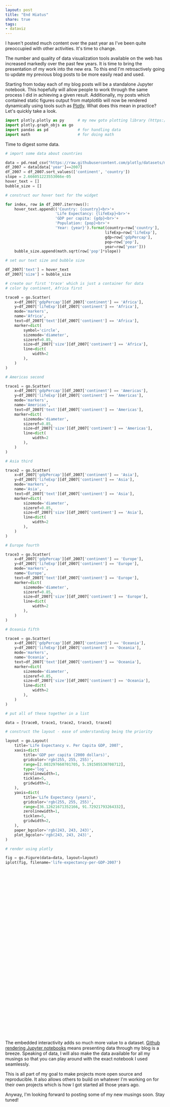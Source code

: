 ```yaml
---
layout: post
title: "End Hiatus"
share: true
tags:
- dataviz
---
```

I haven't posted much content over the past year as I've been quite preoccupied with other activities. It's time to change.

The number and quality of data visualization tools available on the web has increased markedly over the past few years. It is time to bring the presentation of my work into the new era. To this end I'm retroactively going to update my previous blog posts to be more easily read and used. 

Starting from today each of my blog posts will be a standalone Jupyter notebook. This hopefully will allow people to work through the same process I did in achieving a given result. Additionally, my posts which contained static figures output from matplotlib will now be rendered dynamically using tools such as [Plotly](https://plot.ly/python/). What does this mean in practice? Let's quickly take a look.


```python
import plotly.plotly as py      # my new goto plotting library (https://plot.ly/)
import plotly.graph_objs as go
import pandas as pd             # for handling data
import math                     # for doing math
```

Time to digest some data.


```python
# import some data about countries

data = pd.read_csv("https://raw.githubusercontent.com/plotly/datasets/master/gapminderDataFiveYear.csv")
df_2007 = data[data['year']==2007]
df_2007 = df_2007.sort_values(['continent', 'country'])
slope = 2.666051223553066e-05
hover_text = []
bubble_size = []

# construct our hover text for the widget

for index, row in df_2007.iterrows():
    hover_text.append(('Country: {country}<br>'+
                      'Life Expectancy: {lifeExp}<br>'+
                      'GDP per capita: {gdp}<br>'+
                      'Population: {pop}<br>'+
                      'Year: {year}').format(country=row['country'],
                                            lifeExp=row['lifeExp'],
                                            gdp=row['gdpPercap'],
                                            pop=row['pop'],
                                            year=row['year']))
    bubble_size.append(math.sqrt(row['pop']*slope))

# set our text size and bubble size

df_2007['text'] = hover_text
df_2007['size'] = bubble_size

# create our first 'trace' which is just a container for data
# color by continent, Africa first

trace0 = go.Scatter(
    x=df_2007['gdpPercap'][df_2007['continent'] == 'Africa'],
    y=df_2007['lifeExp'][df_2007['continent'] == 'Africa'],
    mode='markers',
    name='Africa',
    text=df_2007['text'][df_2007['continent'] == 'Africa'],
    marker=dict(
        symbol='circle',
        sizemode='diameter',
        sizeref=0.85,
        size=df_2007['size'][df_2007['continent'] == 'Africa'],
        line=dict(
            width=2
        ),
    )
)

# Americas second

trace1 = go.Scatter(
    x=df_2007['gdpPercap'][df_2007['continent'] == 'Americas'],
    y=df_2007['lifeExp'][df_2007['continent'] == 'Americas'],
    mode='markers',
    name='Americas',
    text=df_2007['text'][df_2007['continent'] == 'Americas'],
    marker=dict(
        sizemode='diameter',
        sizeref=0.85,
        size=df_2007['size'][df_2007['continent'] == 'Americas'],
        line=dict(
            width=2
        ),
    )
)

# Asia third

trace2 = go.Scatter(
    x=df_2007['gdpPercap'][df_2007['continent'] == 'Asia'],
    y=df_2007['lifeExp'][df_2007['continent'] == 'Asia'],
    mode='markers',
    name='Asia',
    text=df_2007['text'][df_2007['continent'] == 'Asia'],
    marker=dict(
        sizemode='diameter',
        sizeref=0.85,
        size=df_2007['size'][df_2007['continent'] == 'Asia'],
        line=dict(
            width=2
        ),
    )
)

# Europe fourth

trace3 = go.Scatter(
    x=df_2007['gdpPercap'][df_2007['continent'] == 'Europe'],
    y=df_2007['lifeExp'][df_2007['continent'] == 'Europe'],
    mode='markers',
    name='Europe',
    text=df_2007['text'][df_2007['continent'] == 'Europe'],
    marker=dict(
        sizemode='diameter',
        sizeref=0.85,
        size=df_2007['size'][df_2007['continent'] == 'Europe'],
        line=dict(
            width=2
        ),
    )
)

# Oceania fifth

trace4 = go.Scatter(
    x=df_2007['gdpPercap'][df_2007['continent'] == 'Oceania'],
    y=df_2007['lifeExp'][df_2007['continent'] == 'Oceania'],
    mode='markers',
    name='Oceania',
    text=df_2007['text'][df_2007['continent'] == 'Oceania'],
    marker=dict(
        sizemode='diameter',
        sizeref=0.85,
        size=df_2007['size'][df_2007['continent'] == 'Oceania'],
        line=dict(
            width=2
        ),
    )
)

# put all of these together in a list

data = [trace0, trace1, trace2, trace3, trace4]

# construct the layout - ease of understanding being the priority

layout = go.Layout(
    title='Life Expectancy v. Per Capita GDP, 2007',
    xaxis=dict(
        title='GDP per capita (2000 dollars)',
        gridcolor='rgb(255, 255, 255)',
        range=[2.003297660701705, 5.191505530708712],
        type='log',
        zerolinewidth=1,
        ticklen=5,
        gridwidth=2,
    ),
    yaxis=dict(
        title='Life Expectancy (years)',
        gridcolor='rgb(255, 255, 255)',
        range=[36.12621671352166, 91.72921793264332],
        zerolinewidth=1,
        ticklen=5,
        gridwidth=2,
    ),
    paper_bgcolor='rgb(243, 243, 243)',
    plot_bgcolor='rgb(243, 243, 243)',
)

# render using plotly

fig = go.Figure(data=data, layout=layout)
iplot(fig, filename='life-expectancy-per-GDP-2007')
```


<div id="fdd6e35c-98e8-4b48-95be-fb6073fd2d50" style="height: 525px; width: 100%;" class="plotly-graph-div"></div><script type="text/javascript">require(["plotly"], function(Plotly) { window.PLOTLYENV=window.PLOTLYENV || {};window.PLOTLYENV.BASE_URL="https://plot.ly";Plotly.newPlot("fdd6e35c-98e8-4b48-95be-fb6073fd2d50", [{"type": "scatter", "x": [6223.367465, 4797.231267, 1441.284873, 12569.851770000001, 1217.032994, 430.07069160000003, 2042.0952399999999, 706.016537, 1704.0637239999999, 986.1478792000001, 277.55185869999997, 3632.557798, 1544.750112, 2082.4815670000003, 5581.180998, 12154.08975, 641.3695236000001, 690.8055759, 13206.48452, 752.7497265, 1327.60891, 942.6542111, 579.2317429999999, 1463.249282, 1569.331442, 414.5073415, 12057.49928, 1044.770126, 759.3499101, 1042.581557, 1803.1514960000002, 10956.99112, 3820.17523, 823.6856205, 4811.060429, 619.6768923999999, 2013.9773050000001, 7670.122558, 863.0884639000001, 1598.435089, 1712.4721359999999, 862.5407561000001, 926.1410683, 9269.657808, 2602.394995, 4513.480643, 1107.482182, 882.9699437999999, 7092.923025, 1056.3801210000001, 1271.211593, 469.70929810000007], "y": [72.301, 42.731, 56.728, 50.728, 52.295, 49.58, 50.43, 44.74100000000001, 50.651, 65.152, 46.461999999999996, 55.321999999999996, 48.328, 54.791000000000004, 71.33800000000001, 51.57899999999999, 58.04, 52.946999999999996, 56.735, 59.448, 60.022, 56.007, 46.388000000000005, 54.11, 42.592, 45.678000000000004, 73.952, 59.443000000000005, 48.303000000000004, 54.467, 64.164, 72.801, 71.164, 42.082, 52.906000000000006, 56.867, 46.858999999999995, 76.442, 46.242, 65.528, 63.062, 42.568000000000005, 48.159, 49.339, 58.556000000000004, 39.613, 52.516999999999996, 58.42, 73.923, 51.542, 42.38399999999999, 43.486999999999995], "mode": "markers", "name": "Africa", "text": ["Country: Algeria<br>Life Expectancy: 72.301<br>GDP per capita: 6223.367465<br>Population: 33333216.0<br>Year: 2007", "Country: Angola<br>Life Expectancy: 42.731<br>GDP per capita: 4797.231267<br>Population: 12420476.0<br>Year: 2007", "Country: Benin<br>Life Expectancy: 56.728<br>GDP per capita: 1441.284873<br>Population: 8078314.0<br>Year: 2007", "Country: Botswana<br>Life Expectancy: 50.728<br>GDP per capita: 12569.851770000001<br>Population: 1639131.0<br>Year: 2007", "Country: Burkina Faso<br>Life Expectancy: 52.295<br>GDP per capita: 1217.032994<br>Population: 14326203.0<br>Year: 2007", "Country: Burundi<br>Life Expectancy: 49.58<br>GDP per capita: 430.07069160000003<br>Population: 8390505.0<br>Year: 2007", "Country: Cameroon<br>Life Expectancy: 50.43<br>GDP per capita: 2042.0952399999999<br>Population: 17696293.0<br>Year: 2007", "Country: Central African Republic<br>Life Expectancy: 44.74100000000001<br>GDP per capita: 706.016537<br>Population: 4369038.0<br>Year: 2007", "Country: Chad<br>Life Expectancy: 50.651<br>GDP per capita: 1704.0637239999999<br>Population: 10238807.0<br>Year: 2007", "Country: Comoros<br>Life Expectancy: 65.152<br>GDP per capita: 986.1478792000001<br>Population: 710960.0<br>Year: 2007", "Country: Congo, Dem. Rep.<br>Life Expectancy: 46.461999999999996<br>GDP per capita: 277.55185869999997<br>Population: 64606759.0<br>Year: 2007", "Country: Congo, Rep.<br>Life Expectancy: 55.321999999999996<br>GDP per capita: 3632.557798<br>Population: 3800610.0<br>Year: 2007", "Country: Cote d'Ivoire<br>Life Expectancy: 48.328<br>GDP per capita: 1544.750112<br>Population: 18013409.0<br>Year: 2007", "Country: Djibouti<br>Life Expectancy: 54.791000000000004<br>GDP per capita: 2082.4815670000003<br>Population: 496374.0<br>Year: 2007", "Country: Egypt<br>Life Expectancy: 71.33800000000001<br>GDP per capita: 5581.180998<br>Population: 80264543.0<br>Year: 2007", "Country: Equatorial Guinea<br>Life Expectancy: 51.57899999999999<br>GDP per capita: 12154.08975<br>Population: 551201.0<br>Year: 2007", "Country: Eritrea<br>Life Expectancy: 58.04<br>GDP per capita: 641.3695236000001<br>Population: 4906585.0<br>Year: 2007", "Country: Ethiopia<br>Life Expectancy: 52.946999999999996<br>GDP per capita: 690.8055759<br>Population: 76511887.0<br>Year: 2007", "Country: Gabon<br>Life Expectancy: 56.735<br>GDP per capita: 13206.48452<br>Population: 1454867.0<br>Year: 2007", "Country: Gambia<br>Life Expectancy: 59.448<br>GDP per capita: 752.7497265<br>Population: 1688359.0<br>Year: 2007", "Country: Ghana<br>Life Expectancy: 60.022<br>GDP per capita: 1327.60891<br>Population: 22873338.0<br>Year: 2007", "Country: Guinea<br>Life Expectancy: 56.007<br>GDP per capita: 942.6542111<br>Population: 9947814.0<br>Year: 2007", "Country: Guinea-Bissau<br>Life Expectancy: 46.388000000000005<br>GDP per capita: 579.2317429999999<br>Population: 1472041.0<br>Year: 2007", "Country: Kenya<br>Life Expectancy: 54.11<br>GDP per capita: 1463.249282<br>Population: 35610177.0<br>Year: 2007", "Country: Lesotho<br>Life Expectancy: 42.592<br>GDP per capita: 1569.331442<br>Population: 2012649.0<br>Year: 2007", "Country: Liberia<br>Life Expectancy: 45.678000000000004<br>GDP per capita: 414.5073415<br>Population: 3193942.0<br>Year: 2007", "Country: Libya<br>Life Expectancy: 73.952<br>GDP per capita: 12057.49928<br>Population: 6036914.0<br>Year: 2007", "Country: Madagascar<br>Life Expectancy: 59.443000000000005<br>GDP per capita: 1044.770126<br>Population: 19167654.0<br>Year: 2007", "Country: Malawi<br>Life Expectancy: 48.303000000000004<br>GDP per capita: 759.3499101<br>Population: 13327079.0<br>Year: 2007", "Country: Mali<br>Life Expectancy: 54.467<br>GDP per capita: 1042.581557<br>Population: 12031795.0<br>Year: 2007", "Country: Mauritania<br>Life Expectancy: 64.164<br>GDP per capita: 1803.1514960000002<br>Population: 3270065.0<br>Year: 2007", "Country: Mauritius<br>Life Expectancy: 72.801<br>GDP per capita: 10956.99112<br>Population: 1250882.0<br>Year: 2007", "Country: Morocco<br>Life Expectancy: 71.164<br>GDP per capita: 3820.17523<br>Population: 33757175.0<br>Year: 2007", "Country: Mozambique<br>Life Expectancy: 42.082<br>GDP per capita: 823.6856205<br>Population: 19951656.0<br>Year: 2007", "Country: Namibia<br>Life Expectancy: 52.906000000000006<br>GDP per capita: 4811.060429<br>Population: 2055080.0<br>Year: 2007", "Country: Niger<br>Life Expectancy: 56.867<br>GDP per capita: 619.6768923999999<br>Population: 12894865.0<br>Year: 2007", "Country: Nigeria<br>Life Expectancy: 46.858999999999995<br>GDP per capita: 2013.9773050000001<br>Population: 135031164.0<br>Year: 2007", "Country: Reunion<br>Life Expectancy: 76.442<br>GDP per capita: 7670.122558<br>Population: 798094.0<br>Year: 2007", "Country: Rwanda<br>Life Expectancy: 46.242<br>GDP per capita: 863.0884639000001<br>Population: 8860588.0<br>Year: 2007", "Country: Sao Tome and Principe<br>Life Expectancy: 65.528<br>GDP per capita: 1598.435089<br>Population: 199579.0<br>Year: 2007", "Country: Senegal<br>Life Expectancy: 63.062<br>GDP per capita: 1712.4721359999999<br>Population: 12267493.0<br>Year: 2007", "Country: Sierra Leone<br>Life Expectancy: 42.568000000000005<br>GDP per capita: 862.5407561000001<br>Population: 6144562.0<br>Year: 2007", "Country: Somalia<br>Life Expectancy: 48.159<br>GDP per capita: 926.1410683<br>Population: 9118773.0<br>Year: 2007", "Country: South Africa<br>Life Expectancy: 49.339<br>GDP per capita: 9269.657808<br>Population: 43997828.0<br>Year: 2007", "Country: Sudan<br>Life Expectancy: 58.556000000000004<br>GDP per capita: 2602.394995<br>Population: 42292929.0<br>Year: 2007", "Country: Swaziland<br>Life Expectancy: 39.613<br>GDP per capita: 4513.480643<br>Population: 1133066.0<br>Year: 2007", "Country: Tanzania<br>Life Expectancy: 52.516999999999996<br>GDP per capita: 1107.482182<br>Population: 38139640.0<br>Year: 2007", "Country: Togo<br>Life Expectancy: 58.42<br>GDP per capita: 882.9699437999999<br>Population: 5701579.0<br>Year: 2007", "Country: Tunisia<br>Life Expectancy: 73.923<br>GDP per capita: 7092.923025<br>Population: 10276158.0<br>Year: 2007", "Country: Uganda<br>Life Expectancy: 51.542<br>GDP per capita: 1056.3801210000001<br>Population: 29170398.0<br>Year: 2007", "Country: Zambia<br>Life Expectancy: 42.38399999999999<br>GDP per capita: 1271.211593<br>Population: 11746035.0<br>Year: 2007", "Country: Zimbabwe<br>Life Expectancy: 43.486999999999995<br>GDP per capita: 469.70929810000007<br>Population: 12311143.0<br>Year: 2007"], "marker": {"symbol": "circle", "sizemode": "diameter", "sizeref": 0.85, "size": [29.810746602820707, 18.19714956714691, 14.67555754441577, 6.610603004351237, 19.54338533545803, 14.956442130894004, 21.72077890062959, 10.792626698653965, 16.521859438354298, 4.353683242838514, 41.502401000634656, 10.066092062338798, 21.914531960507805, 3.6377994860078937, 46.2589864862037, 3.833445056960741, 11.437310410545445, 45.164655423539315, 6.227961099314107, 6.709136738617593, 24.6944307003913, 16.2853866046767, 6.2646122858244615, 30.8121008634256, 7.325179403286212, 9.227791164226424, 12.686497529335918, 22.605739846185486, 18.849582296257488, 17.91015962555601, 9.337109185582044, 5.774872714286009, 29.99972628415882, 23.063420581238567, 7.4019919943886965, 18.541405181593333, 59.99999999999956, 4.612764339536934, 15.369704446995593, 2.3067029222366227, 18.084735199216677, 12.799108187017435, 15.592022291528659, 34.249155197329664, 33.57902844158731, 5.496191404660484, 31.88765182447172, 12.329112567064373, 16.55196774082303, 27.887232791983845, 17.696194784090487, 18.116881039099077], "line": {"width": 2}}}, {"type": "scatter", "x": [12779.379640000001, 3822.1370840000004, 9065.800825, 36319.235010000004, 13171.63885, 7006.580419, 9645.06142, 8948.102923, 6025.374752000001, 6873.262326000001, 5728.353514, 5186.050003, 1201.637154, 3548.3308460000003, 7320.880262000001, 11977.57496, 2749.320965, 9809.185636, 4172.838464, 7408.905561, 19328.70901, 18008.50924, 42951.65309, 10611.46299, 11415.805690000001], "y": [75.32, 65.554, 72.39, 80.653, 78.553, 72.889, 78.782, 78.273, 72.235, 74.994, 71.878, 70.259, 60.916000000000004, 70.19800000000001, 72.567, 76.195, 72.899, 75.53699999999999, 71.752, 71.421, 78.74600000000001, 69.819, 78.242, 76.384, 73.747], "mode": "markers", "name": "Americas", "text": ["Country: Argentina<br>Life Expectancy: 75.32<br>GDP per capita: 12779.379640000001<br>Population: 40301927.0<br>Year: 2007", "Country: Bolivia<br>Life Expectancy: 65.554<br>GDP per capita: 3822.1370840000004<br>Population: 9119152.0<br>Year: 2007", "Country: Brazil<br>Life Expectancy: 72.39<br>GDP per capita: 9065.800825<br>Population: 190010647.0<br>Year: 2007", "Country: Canada<br>Life Expectancy: 80.653<br>GDP per capita: 36319.235010000004<br>Population: 33390141.0<br>Year: 2007", "Country: Chile<br>Life Expectancy: 78.553<br>GDP per capita: 13171.63885<br>Population: 16284741.0<br>Year: 2007", "Country: Colombia<br>Life Expectancy: 72.889<br>GDP per capita: 7006.580419<br>Population: 44227550.0<br>Year: 2007", "Country: Costa Rica<br>Life Expectancy: 78.782<br>GDP per capita: 9645.06142<br>Population: 4133884.0<br>Year: 2007", "Country: Cuba<br>Life Expectancy: 78.273<br>GDP per capita: 8948.102923<br>Population: 11416987.0<br>Year: 2007", "Country: Dominican Republic<br>Life Expectancy: 72.235<br>GDP per capita: 6025.374752000001<br>Population: 9319622.0<br>Year: 2007", "Country: Ecuador<br>Life Expectancy: 74.994<br>GDP per capita: 6873.262326000001<br>Population: 13755680.0<br>Year: 2007", "Country: El Salvador<br>Life Expectancy: 71.878<br>GDP per capita: 5728.353514<br>Population: 6939688.0<br>Year: 2007", "Country: Guatemala<br>Life Expectancy: 70.259<br>GDP per capita: 5186.050003<br>Population: 12572928.0<br>Year: 2007", "Country: Haiti<br>Life Expectancy: 60.916000000000004<br>GDP per capita: 1201.637154<br>Population: 8502814.0<br>Year: 2007", "Country: Honduras<br>Life Expectancy: 70.19800000000001<br>GDP per capita: 3548.3308460000003<br>Population: 7483763.0<br>Year: 2007", "Country: Jamaica<br>Life Expectancy: 72.567<br>GDP per capita: 7320.880262000001<br>Population: 2780132.0<br>Year: 2007", "Country: Mexico<br>Life Expectancy: 76.195<br>GDP per capita: 11977.57496<br>Population: 108700891.0<br>Year: 2007", "Country: Nicaragua<br>Life Expectancy: 72.899<br>GDP per capita: 2749.320965<br>Population: 5675356.0<br>Year: 2007", "Country: Panama<br>Life Expectancy: 75.53699999999999<br>GDP per capita: 9809.185636<br>Population: 3242173.0<br>Year: 2007", "Country: Paraguay<br>Life Expectancy: 71.752<br>GDP per capita: 4172.838464<br>Population: 6667147.0<br>Year: 2007", "Country: Peru<br>Life Expectancy: 71.421<br>GDP per capita: 7408.905561<br>Population: 28674757.0<br>Year: 2007", "Country: Puerto Rico<br>Life Expectancy: 78.74600000000001<br>GDP per capita: 19328.70901<br>Population: 3942491.0<br>Year: 2007", "Country: Trinidad and Tobago<br>Life Expectancy: 69.819<br>GDP per capita: 18008.50924<br>Population: 1056608.0<br>Year: 2007", "Country: United States<br>Life Expectancy: 78.242<br>GDP per capita: 42951.65309<br>Population: 301139947.0<br>Year: 2007", "Country: Uruguay<br>Life Expectancy: 76.384<br>GDP per capita: 10611.46299<br>Population: 3447496.0<br>Year: 2007", "Country: Venezuela<br>Life Expectancy: 73.747<br>GDP per capita: 11415.805690000001<br>Population: 26084662.0<br>Year: 2007"], "marker": {"sizemode": "diameter", "sizeref": 0.85, "size": [32.779109473854895, 15.592346310727706, 71.17430139611204, 29.83619048532493, 20.83649530710354, 34.338449847402025, 10.498164837830679, 17.446567616766185, 15.762801031590824, 19.150286550024372, 13.60204531806762, 18.30848712429419, 15.056207247625194, 14.125188672343873, 8.609282386029065, 53.83327441758103, 12.300727542669675, 9.297203500849443, 13.33227490601591, 27.649298541723773, 10.252259728663214, 5.307514532449212, 89.60214975992794, 9.587075116527616, 26.371015346601308], "line": {"width": 2}}}, {"type": "scatter", "x": [974.5803384, 29796.048339999998, 1391.253792, 1713.7786859999999, 4959.1148539999995, 39724.97867, 2452.210407, 3540.6515640000002, 11605.71449, 4471.061906, 25523.2771, 31656.06806, 4519.461171, 1593.06548, 23348.139730000003, 47306.98978, 10461.05868, 12451.6558, 3095.7722710000003, 944.0, 1091.359778, 22316.19287, 2605.94758, 3190.481016, 21654.83194, 47143.179639999995, 3970.0954070000003, 4184.548089, 28718.27684, 7458.3963269999995, 2441.576404, 3025.349798, 2280.769906], "y": [43.828, 75.635, 64.062, 59.723, 72.961, 82.208, 64.69800000000001, 70.65, 70.964, 59.545, 80.745, 82.603, 72.535, 67.297, 78.623, 77.58800000000001, 71.993, 74.241, 66.803, 62.068999999999996, 63.785, 75.64, 65.483, 71.688, 72.777, 79.972, 72.396, 74.143, 78.4, 70.616, 74.249, 73.422, 62.698], "mode": "markers", "name": "Asia", "text": ["Country: Afghanistan<br>Life Expectancy: 43.828<br>GDP per capita: 974.5803384<br>Population: 31889923.0<br>Year: 2007", "Country: Bahrain<br>Life Expectancy: 75.635<br>GDP per capita: 29796.048339999998<br>Population: 708573.0<br>Year: 2007", "Country: Bangladesh<br>Life Expectancy: 64.062<br>GDP per capita: 1391.253792<br>Population: 150448339.0<br>Year: 2007", "Country: Cambodia<br>Life Expectancy: 59.723<br>GDP per capita: 1713.7786859999999<br>Population: 14131858.0<br>Year: 2007", "Country: China<br>Life Expectancy: 72.961<br>GDP per capita: 4959.1148539999995<br>Population: 1318683096.0<br>Year: 2007", "Country: Hong Kong, China<br>Life Expectancy: 82.208<br>GDP per capita: 39724.97867<br>Population: 6980412.0<br>Year: 2007", "Country: India<br>Life Expectancy: 64.69800000000001<br>GDP per capita: 2452.210407<br>Population: 1110396331.0<br>Year: 2007", "Country: Indonesia<br>Life Expectancy: 70.65<br>GDP per capita: 3540.6515640000002<br>Population: 223547000.0<br>Year: 2007", "Country: Iran<br>Life Expectancy: 70.964<br>GDP per capita: 11605.71449<br>Population: 69453570.0<br>Year: 2007", "Country: Iraq<br>Life Expectancy: 59.545<br>GDP per capita: 4471.061906<br>Population: 27499638.0<br>Year: 2007", "Country: Israel<br>Life Expectancy: 80.745<br>GDP per capita: 25523.2771<br>Population: 6426679.0<br>Year: 2007", "Country: Japan<br>Life Expectancy: 82.603<br>GDP per capita: 31656.06806<br>Population: 127467972.0<br>Year: 2007", "Country: Jordan<br>Life Expectancy: 72.535<br>GDP per capita: 4519.461171<br>Population: 6053193.0<br>Year: 2007", "Country: Korea, Dem. Rep.<br>Life Expectancy: 67.297<br>GDP per capita: 1593.06548<br>Population: 23301725.0<br>Year: 2007", "Country: Korea, Rep.<br>Life Expectancy: 78.623<br>GDP per capita: 23348.139730000003<br>Population: 49044790.0<br>Year: 2007", "Country: Kuwait<br>Life Expectancy: 77.58800000000001<br>GDP per capita: 47306.98978<br>Population: 2505559.0<br>Year: 2007", "Country: Lebanon<br>Life Expectancy: 71.993<br>GDP per capita: 10461.05868<br>Population: 3921278.0<br>Year: 2007", "Country: Malaysia<br>Life Expectancy: 74.241<br>GDP per capita: 12451.6558<br>Population: 24821286.0<br>Year: 2007", "Country: Mongolia<br>Life Expectancy: 66.803<br>GDP per capita: 3095.7722710000003<br>Population: 2874127.0<br>Year: 2007", "Country: Myanmar<br>Life Expectancy: 62.068999999999996<br>GDP per capita: 944.0<br>Population: 47761980.0<br>Year: 2007", "Country: Nepal<br>Life Expectancy: 63.785<br>GDP per capita: 1091.359778<br>Population: 28901790.0<br>Year: 2007", "Country: Oman<br>Life Expectancy: 75.64<br>GDP per capita: 22316.19287<br>Population: 3204897.0<br>Year: 2007", "Country: Pakistan<br>Life Expectancy: 65.483<br>GDP per capita: 2605.94758<br>Population: 169270617.0<br>Year: 2007", "Country: Philippines<br>Life Expectancy: 71.688<br>GDP per capita: 3190.481016<br>Population: 91077287.0<br>Year: 2007", "Country: Saudi Arabia<br>Life Expectancy: 72.777<br>GDP per capita: 21654.83194<br>Population: 27601038.0<br>Year: 2007", "Country: Singapore<br>Life Expectancy: 79.972<br>GDP per capita: 47143.179639999995<br>Population: 4553009.0<br>Year: 2007", "Country: Sri Lanka<br>Life Expectancy: 72.396<br>GDP per capita: 3970.0954070000003<br>Population: 20378239.0<br>Year: 2007", "Country: Syria<br>Life Expectancy: 74.143<br>GDP per capita: 4184.548089<br>Population: 19314747.0<br>Year: 2007", "Country: Taiwan<br>Life Expectancy: 78.4<br>GDP per capita: 28718.27684<br>Population: 23174294.0<br>Year: 2007", "Country: Thailand<br>Life Expectancy: 70.616<br>GDP per capita: 7458.3963269999995<br>Population: 65068149.0<br>Year: 2007", "Country: Vietnam<br>Life Expectancy: 74.249<br>GDP per capita: 2441.576404<br>Population: 85262356.0<br>Year: 2007", "Country: West Bank and Gaza<br>Life Expectancy: 73.422<br>GDP per capita: 3025.349798<br>Population: 4018332.0<br>Year: 2007", "Country: Yemen, Rep.<br>Life Expectancy: 62.698<br>GDP per capita: 2280.769906<br>Population: 22211743.0<br>Year: 2007"], "marker": {"sizemode": "diameter", "sizeref": 0.85, "size": [29.158218092531488, 4.346368499824499, 63.33269126387071, 19.410372822791988, 187.50137817012293, 13.641897211716744, 172.05735953138958, 77.2002430612506, 43.0310092001836, 27.076824691452725, 13.089635369762137, 58.295466608856294, 12.703591068691109, 24.924604800707886, 36.1601883828615, 8.173095275129489, 10.224640829775742, 25.724466935285673, 8.753610572213562, 35.684154076889236, 27.75853969364631, 9.243602959999716, 67.17768495299852, 49.27643579280504, 27.126699233639663, 11.01751115964859, 23.308674140715684, 22.692312546756426, 24.85635831606844, 41.65033232229764, 47.677437906919565, 10.350400448892032, 24.33467579451106], "line": {"width": 2}}}, {"type": "scatter", "x": [5937.029525999999, 36126.4927, 33692.60508, 7446.298803, 10680.79282, 14619.222719999998, 22833.30851, 35278.41874, 33207.0844, 30470.0167, 32170.37442, 27538.41188, 18008.94444, 36180.789189999996, 40675.99635, 28569.7197, 9253.896111, 36797.93332, 49357.19017, 15389.924680000002, 20509.64777, 10808.47561, 9786.534714, 18678.31435, 25768.25759, 28821.0637, 33859.74835, 37506.419069999996, 8458.276384, 33203.26128], "y": [76.423, 79.829, 79.441, 74.852, 73.005, 75.748, 76.486, 78.332, 79.313, 80.657, 79.406, 79.483, 73.33800000000001, 81.757, 78.885, 80.546, 74.543, 79.762, 80.196, 75.563, 78.098, 72.476, 74.002, 74.663, 77.926, 80.941, 80.884, 81.70100000000001, 71.777, 79.425], "mode": "markers", "name": "Europe", "text": ["Country: Albania<br>Life Expectancy: 76.423<br>GDP per capita: 5937.029525999999<br>Population: 3600523.0<br>Year: 2007", "Country: Austria<br>Life Expectancy: 79.829<br>GDP per capita: 36126.4927<br>Population: 8199783.0<br>Year: 2007", "Country: Belgium<br>Life Expectancy: 79.441<br>GDP per capita: 33692.60508<br>Population: 10392226.0<br>Year: 2007", "Country: Bosnia and Herzegovina<br>Life Expectancy: 74.852<br>GDP per capita: 7446.298803<br>Population: 4552198.0<br>Year: 2007", "Country: Bulgaria<br>Life Expectancy: 73.005<br>GDP per capita: 10680.79282<br>Population: 7322858.0<br>Year: 2007", "Country: Croatia<br>Life Expectancy: 75.748<br>GDP per capita: 14619.222719999998<br>Population: 4493312.0<br>Year: 2007", "Country: Czech Republic<br>Life Expectancy: 76.486<br>GDP per capita: 22833.30851<br>Population: 10228744.0<br>Year: 2007", "Country: Denmark<br>Life Expectancy: 78.332<br>GDP per capita: 35278.41874<br>Population: 5468120.0<br>Year: 2007", "Country: Finland<br>Life Expectancy: 79.313<br>GDP per capita: 33207.0844<br>Population: 5238460.0<br>Year: 2007", "Country: France<br>Life Expectancy: 80.657<br>GDP per capita: 30470.0167<br>Population: 61083916.0<br>Year: 2007", "Country: Germany<br>Life Expectancy: 79.406<br>GDP per capita: 32170.37442<br>Population: 82400996.0<br>Year: 2007", "Country: Greece<br>Life Expectancy: 79.483<br>GDP per capita: 27538.41188<br>Population: 10706290.0<br>Year: 2007", "Country: Hungary<br>Life Expectancy: 73.33800000000001<br>GDP per capita: 18008.94444<br>Population: 9956108.0<br>Year: 2007", "Country: Iceland<br>Life Expectancy: 81.757<br>GDP per capita: 36180.789189999996<br>Population: 301931.0<br>Year: 2007", "Country: Ireland<br>Life Expectancy: 78.885<br>GDP per capita: 40675.99635<br>Population: 4109086.0<br>Year: 2007", "Country: Italy<br>Life Expectancy: 80.546<br>GDP per capita: 28569.7197<br>Population: 58147733.0<br>Year: 2007", "Country: Montenegro<br>Life Expectancy: 74.543<br>GDP per capita: 9253.896111<br>Population: 684736.0<br>Year: 2007", "Country: Netherlands<br>Life Expectancy: 79.762<br>GDP per capita: 36797.93332<br>Population: 16570613.0<br>Year: 2007", "Country: Norway<br>Life Expectancy: 80.196<br>GDP per capita: 49357.19017<br>Population: 4627926.0<br>Year: 2007", "Country: Poland<br>Life Expectancy: 75.563<br>GDP per capita: 15389.924680000002<br>Population: 38518241.0<br>Year: 2007", "Country: Portugal<br>Life Expectancy: 78.098<br>GDP per capita: 20509.64777<br>Population: 10642836.0<br>Year: 2007", "Country: Romania<br>Life Expectancy: 72.476<br>GDP per capita: 10808.47561<br>Population: 22276056.0<br>Year: 2007", "Country: Serbia<br>Life Expectancy: 74.002<br>GDP per capita: 9786.534714<br>Population: 10150265.0<br>Year: 2007", "Country: Slovak Republic<br>Life Expectancy: 74.663<br>GDP per capita: 18678.31435<br>Population: 5447502.0<br>Year: 2007", "Country: Slovenia<br>Life Expectancy: 77.926<br>GDP per capita: 25768.25759<br>Population: 2009245.0<br>Year: 2007", "Country: Spain<br>Life Expectancy: 80.941<br>GDP per capita: 28821.0637<br>Population: 40448191.0<br>Year: 2007", "Country: Sweden<br>Life Expectancy: 80.884<br>GDP per capita: 33859.74835<br>Population: 9031088.0<br>Year: 2007", "Country: Switzerland<br>Life Expectancy: 81.70100000000001<br>GDP per capita: 37506.419069999996<br>Population: 7554661.0<br>Year: 2007", "Country: Turkey<br>Life Expectancy: 71.777<br>GDP per capita: 8458.276384<br>Population: 71158647.0<br>Year: 2007", "Country: United Kingdom<br>Life Expectancy: 79.425<br>GDP per capita: 33203.26128<br>Population: 60776238.0<br>Year: 2007"], "marker": {"sizemode": "diameter", "sizeref": 0.85, "size": [9.797539869569787, 14.78547987047415, 16.645181537832496, 11.016529874582023, 13.972513922270881, 10.945044520423695, 16.513738358291583, 12.074058148168325, 11.817784349248296, 40.35503054034437, 46.87059592194143, 16.894826887013064, 16.292174168976487, 2.837187889404931, 10.466629714471022, 39.37319325524499, 4.272635311620724, 21.018587741252823, 11.107784556252902, 32.04553066297419, 16.844686384695507, 24.36988025303707, 16.45026638770262, 12.051273531211452, 7.318982231613819, 32.83853667660271, 15.516875720458488, 14.191938980484178, 43.556009677279974, 40.25326864775733], "line": {"width": 2}}}, {"type": "scatter", "x": [34435.367439999995, 25185.00911], "y": [81.235, 80.204], "mode": "markers", "name": "Oceania", "text": ["Country: Australia<br>Life Expectancy: 81.235<br>GDP per capita: 34435.367439999995<br>Population: 20434176.0<br>Year: 2007", "Country: New Zealand<br>Life Expectancy: 80.204<br>GDP per capita: 25185.00911<br>Population: 4115771.0<br>Year: 2007"], "marker": {"sizemode": "diameter", "sizeref": 0.85, "size": [23.34064264905718, 10.475140242695668], "line": {"width": 2}}}], {"title": "Life Expectancy v. Per Capita GDP, 2007", "xaxis": {"title": "GDP per capita (2000 dollars)", "gridcolor": "rgb(255, 255, 255)", "range": [2.003297660701705, 5.191505530708712], "type": "log", "zerolinewidth": 1, "ticklen": 5, "gridwidth": 2}, "yaxis": {"title": "Life Expectancy (years)", "gridcolor": "rgb(255, 255, 255)", "range": [36.12621671352166, 91.72921793264332], "zerolinewidth": 1, "ticklen": 5, "gridwidth": 2}, "paper_bgcolor": "rgb(243, 243, 243)", "plot_bgcolor": "rgb(243, 243, 243)"}, {"showLink": true, "linkText": "Export to plot.ly"})});</script>


The embedded interactivity adds so much more value to a dataset. [Github rendering Jupyter notebooks](https://help.github.com/articles/working-with-jupyter-notebook-files-on-github/) means presenting data through my blog is a breeze. Speaking of data, I will also make the data available for all my musings so that you can play around with the exact notebook I used seamlessly.

This is all part of my goal to make projects more open source and reproducible. It also allows others to build on whatever I'm working on for their own projects which is how I got started all those years ago.

Anyway, I'm looking forward to posting some of my new musings soon. Stay tuned!
